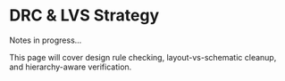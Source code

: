 # DRC & LVS Strategy

Notes in progress...

This page will cover design rule checking, layout-vs-schematic cleanup, and hierarchy-aware verification.